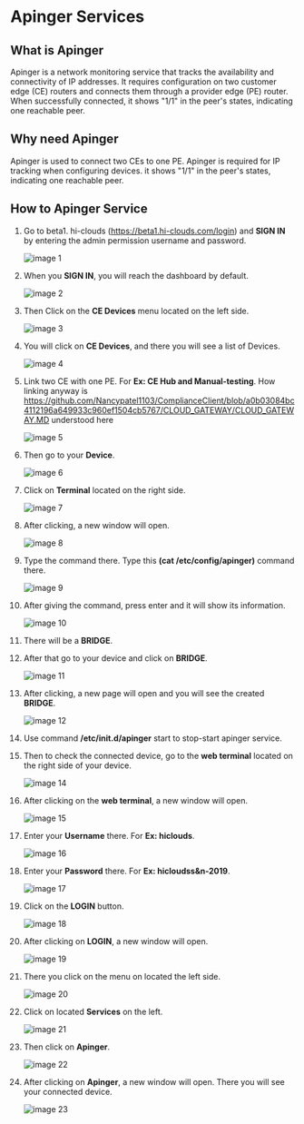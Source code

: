 # Apinger Services
## What is Apinger
Apinger is a network monitoring service that tracks the availability and connectivity of IP addresses. It requires configuration on two customer edge (CE) routers and connects them through a provider edge (PE) router. When successfully connected, it shows "1/1" in the peer's states, indicating one reachable peer.

## Why need Apinger
Apinger is used to connect two CEs to one PE. Apinger is required for IP tracking when configuring devices. it shows "1/1" in the peer's states, indicating one reachable peer.

## How to Apinger Service
1. Go to beta1. hi-clouds (https://beta1.hi-clouds.com/login) and **SIGN IN** by entering the admin permission username and password.

   ![image 1](https://github.com/Nancypatel1103/ComplianceClient/assets/153616269/2cc0e784-0192-4715-867d-f61a6e99dfb6)

2. When you **SIGN IN**, you will reach the dashboard by default.                                                         

    ![image 2](https://github.com/Nancypatel1103/ComplianceClient/assets/153616269/fe76c624-cb89-439a-8568-08dcf4d70185)

3. Then Click on the **CE Devices** menu located on the left side.                                                    

   ![image 3](https://github.com/Nancypatel1103/ComplianceClient/assets/153616269/2c605c5d-5b66-4a7a-ad35-dc671b0f7e1a)

4. You will click on **CE Devices**, and there you will see a list of Devices.                                             

    ![image 4](https://github.com/Nancypatel1103/ComplianceClient/assets/153616269/f4b86a92-01a6-49b9-be08-2c3624d80c4e)

5. Link two CE with one PE. For **Ex: CE Hub and Manual-testing**. How linking anyway is  https://github.com/Nancypatel1103/ComplianceClient/blob/a0b03084bc4112196a649933c960ef1504cb5767/CLOUD_GATEWAY/CLOUD_GATEWAY.MD understood here 

   ![image 5](https://github.com/Nancypatel1103/ComplianceClient/assets/153616269/1f738ecc-ba99-4eba-98fa-d8bc5783f506)

6. Then go to your **Device**.
  
   ![image 6](https://github.com/Nancypatel1103/ComplianceClient/assets/153616269/89c77d41-ce0d-4ebd-a65c-dcdba90f4d32)

7. Click on **Terminal** located on the right side.
  
   ![image 7](https://github.com/Nancypatel1103/ComplianceClient/assets/153616269/48eb1b56-7008-40a1-902c-4b0620bb33cd)

8. After clicking, a new window will open.
  
   ![image 8](https://github.com/Nancypatel1103/ComplianceClient/assets/153616269/bbd0889a-8c39-4c3f-b856-85f2b3c1615f)

9. Type the command there. Type this **(cat /etc/config/apinger)** command there.

     ![image 9](https://github.com/Nancypatel1103/ComplianceClient/assets/153616269/24b25099-ee6e-4156-a203-97b3a527f257)

10. After giving the command, press enter and it will show its information.

     ![image 10](https://github.com/Nancypatel1103/ComplianceClient/assets/153616269/f0927b92-beab-48f7-853e-c28da712ab53)

11. There will be a **BRIDGE**.
12. After that go to your device and click on **BRIDGE**.

    ![image 11](https://github.com/Nancypatel1103/ComplianceClient/assets/153616269/6f1aec90-9442-4f42-977c-e1637494f3a6)

13. After clicking, a new page will open and you will see the created **BRIDGE**.

    ![image 12](https://github.com/Nancypatel1103/ComplianceClient/assets/153616269/4649da6e-5e6a-4860-8659-6d976799a6ba)

14. Use command **/etc/init.d/apinger** start to stop-start apinger service.
15. Then to check the connected device, go to the **web terminal** located on the right side of your device.

     ![image 14](https://github.com/Nancypatel1103/ComplianceClient/assets/153616269/805a9437-96a8-4f5f-8582-9f9185a80bb6)

16. After clicking on the **web terminal**, a new window will open.

     ![image 15](https://github.com/Nancypatel1103/ComplianceClient/assets/153616269/663351d1-5781-46be-8ad8-e0f6106136b7)

17. Enter your **Username** there. For **Ex: hiclouds**.

    ![image 16](https://github.com/Nancypatel1103/ComplianceClient/assets/153616269/943a3914-f99e-45c5-ac81-0b56302750ba)

18. Enter your **Password** there. For **Ex: hicloudss&n-2019**.

     ![image 17](https://github.com/Nancypatel1103/ComplianceClient/assets/153616269/058615b6-c739-4eeb-8b93-99e97d9192c4)

19. Click on the **LOGIN** button.

    ![image 18](https://github.com/Nancypatel1103/ComplianceClient/assets/153616269/49c53eae-6315-46a1-820e-678215af76f2)

20. After clicking on **LOGIN**, a new window will open.

    ![image 19](https://github.com/Nancypatel1103/ComplianceClient/assets/153616269/f6398da5-da30-4973-a9be-7d29ff73be12)

21. There you click on the menu on located the left side.

    ![image 20](https://github.com/Nancypatel1103/ComplianceClient/assets/153616269/f2276b6c-715a-4e0e-bea5-6ebf4015f421)

22. Click on located **Services** on the left.

    ![image 21](https://github.com/Nancypatel1103/ComplianceClient/assets/153616269/736c0784-2ac2-4e8c-9c42-21f71fa20d69)

23. Then click on **Apinger**.

     ![image 22](https://github.com/Nancypatel1103/ComplianceClient/assets/153616269/17d79741-a687-4bf0-a100-ac64381b514f)

24. After clicking on **Apinger**, a new window will open. There you will see your connected device.
    
    ![image 23](https://github.com/Nancypatel1103/ComplianceClient/assets/153616269/f3dc52e4-4f59-4482-8fd4-93b4bb1b9223)

